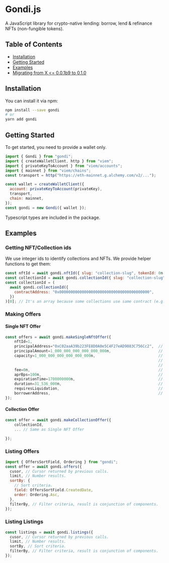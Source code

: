 # Gondi.js

A JavaScript library for crypto-native lending: borrow, lend & refinance NFTs (non-fungible tokens).

## Table of Contents

- [Installation](#installation)
- [Getting Started](#getting-started)
- [Examples](#examples)
- [Migrating from X <= 0.0.1b9 to 0.1.0](./CHANGELOG.md)

## Installation

You can install it via npm:

```bash
npm install --save gondi
# or
yarn add gondi
```

## Getting Started

To get started, you need to provide a wallet only.

```javascript
import { Gondi } from "gondi";
import { createWalletClient, http } from "viem";
import { privateKeyToAccount } from "viem/accounts";
import { mainnet } from "viem/chains";
const transport = http("https://eth-mainnet.g.alchemy.com/v2/...");

const wallet = createWalletClient({
  account: privateKeyToAccount(privateKey),
  transport,
  chain: mainnet,
});
const gondi = new Gondi({ wallet });
```

Typescript types are included in the package.

## Examples

### Getting NFT/Collection ids

We use integer ids to identify collections and NFTs. We provide helper functions to get them:

```javascript
const nftId = await gondi.nftId({ slug: "collection-slug", tokenId: 0n });
const collectionId = await gondi.collectionId({ slug: "collection-slug" });
const collectionId = (
  await gondi.collectionId({
    contractAddress: "0x0000000000000000000000000000000000000000",
  })
)[0]; // It's an array because some collections use same contract (e.g. Artblocks)
```

### Making Offers

#### Single NFT Offer

```javascript
const offers = await gondi.makeSingleNftOffer({
    nftId=1,
    principalAddress="0xC02aaA39b223FE8D0A0e5C4F27eAD9083C756Cc2",  // Principal currency address. (e.g. WETH)
    principalAmount=1_000_000_000_000_000_000n,                     // Principal amount. In units of currency (e.g. WETH is wei)(e.g. 1WETH)
    capacity=1_000_000_000_000_000_000n,                            // How much money do you want to loan in total,
                                                                    // valid for collection offers.
                                                                    // If you want N loans for example, it should be N*principalAmount.
    fee=0n,                                                         // Origination fee.
    aprBps=100n,                                                    // Apr expressed in basis points. (e.g. 1% apr)
    expirationTime=1700000000n,                                     // Expiration time expressed in seconds since epoch. (e.g. 2023/11/14)
    duration=31_536_000n,                                           // Duration expressed in secconds. (e.g. 1 year)
    requiresLiquidation,                                            // Sets the collateral to be liquidated on default.
    borrowerAddress,                                                // Optional: allow only this borrower to accept the offer.
});
```

#### Collection Offer

```javascript
const offer = await gondi.makeCollectionOffer({
    collectionId,
    ... // Same as Single NFT Offer

});
```

### Listing Offers

```javascript
import { OffersSortField, Ordering } from "gondi";
const offer = await gondi.offers({
  cusor, // Cursor returned by previous calls.
  limit, // Number results.
  sortBy: {
    // Sort criteria.
    field: OffersSortField.CreatedDate,
    order: Ordering.Asc,
  },
  filterBy, // Filter criteria, result is conjunction of components.
});
```

### Listing Listings

```javascript
const listings = await gondi.listings({
  cusor, // Cursor returned by previous calls.
  limit, // Number results.
  sortBy, // Sort criteria.
  filterBy, // Filter criteria, result is conjunction of components.
});
```
